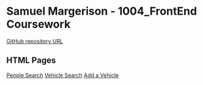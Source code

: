 # Samuel Margerison - 1004_FrontEnd Coursework 

[GitHub repository URL](https://github.com/Sammarger/1004_FrontEnd.git)

## HTML Pages
[People Search](people-search.html) [Vehicle Search](vehicle-search.html) [Add a Vehicle](add-a-vehicle.html)